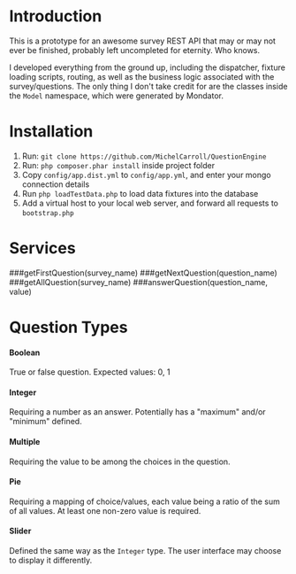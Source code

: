 Introduction
=============

This is a prototype for an awesome survey REST API that may or may not ever be finished, probably left uncompleted for eternity. Who knows.

I developed everything from the ground up, including the dispatcher, fixture loading scripts, routing, as well as the business logic associated with the survey/questions. The only thing I don't take credit for are the classes inside the `Model` namespace, which were generated by Mondator.


Installation
==============

1. Run: `git clone https://github.com/MichelCarroll/QuestionEngine`
2. Run: `php composer.phar install` inside project folder
3. Copy `config/app.dist.yml` to `config/app.yml`, and enter your mongo connection details
4. Run `php loadTestData.php` to load data fixtures into the database
5. Add a virtual host to your local web server, and forward all requests to `bootstrap.php`


Services
=========

###getFirstQuestion(survey_name)
###getNextQuestion(question_name)
###getAllQuestion(survey_name)
###answerQuestion(question_name, value)


Question Types
==============

#### Boolean
True or false question. Expected values: 0, 1

#### Integer
Requiring a number as an answer. Potentially has a "maximum" and/or "minimum" defined.

#### Multiple
Requiring the value to be among the choices in the question.

#### Pie
Requiring a mapping of choice/values, each value being a ratio of the sum of all values. At least one non-zero value is required.

#### Slider
Defined the same way as the `Integer` type. The user interface may choose to display it differently.
